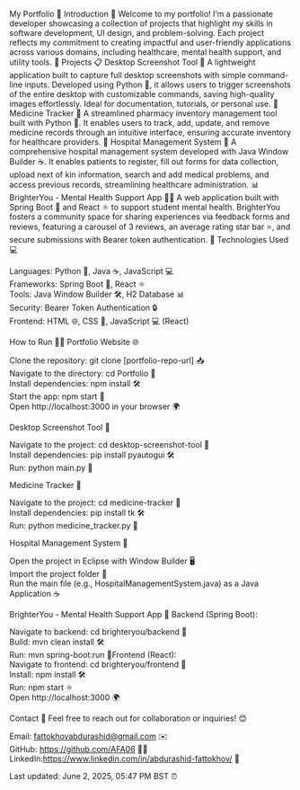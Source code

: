 My Portfolio 🌟
Introduction 🎉
Welcome to my portfolio! I’m a passionate developer showcasing a collection of projects that highlight my skills in software development, UI design, and problem-solving. Each project reflects my commitment to creating impactful and user-friendly applications across various domains, including healthcare, mental health support, and utility tools. 🚀
Projects 📋
Desktop Screenshot Tool 📸
A lightweight application built to capture full desktop screenshots with simple command-line inputs. Developed using Python 🐍, it allows users to trigger screenshots of the entire desktop with customizable commands, saving high-quality images effortlessly. Ideal for documentation, tutorials, or personal use. 📝
Medicine Tracker 💊
A streamlined pharmacy inventory management tool built with Python 🐍. It enables users to track, add, update, and remove medicine records through an intuitive interface, ensuring accurate inventory for healthcare providers. 🏥
Hospital Management System 🏨
A comprehensive hospital management system developed with Java Window Builder ☕. It enables patients to register, fill out forms for data collection, upload next of kin information, search and add medical problems, and access previous records, streamlining healthcare administration. 📊
BrighterYou - Mental Health Support App 🧠💬
A web application built with Spring Boot 🌱 and React ⚛️ to support student mental health. BrighterYou fosters a community space for sharing experiences via feedback forms and reviews, featuring a carousel of 3 reviews, an average rating star bar ⭐, and secure submissions with Bearer token authentication. 🌈
Technologies Used 💻

Languages: Python 🐍, Java ☕, JavaScript 💻  
Frameworks: Spring Boot 🌱, React ⚛️  
Tools: Java Window Builder 🛠️, H2 Database 📊  
Security: Bearer Token Authentication 🔒  
Frontend: HTML 🌐, CSS 🎨, JavaScript 💻 (React)

How to Run 🏃‍♂️
Portfolio Website 🌐

Clone the repository: git clone [portfolio-repo-url] 📥  
Navigate to the directory: cd Portfolio 📂  
Install dependencies: npm install 🛠️  
Start the app: npm start 🚀  
Open http://localhost:3000 in your browser 🌍

Desktop Screenshot Tool 📸

Navigate to the project: cd desktop-screenshot-tool 📂  
Install dependencies: pip install pyautogui 🛠️  
Run: python main.py 🐍

Medicine Tracker 💊

Navigate to the project: cd medicine-tracker 📂  
Install dependencies: pip install tk 🛠️  
Run: python medicine_tracker.py 🐍

Hospital Management System 🏨

Open the project in Eclipse with Window Builder 🖥️  
Import the project folder 📂  
Run the main file (e.g., HospitalManagementSystem.java) as a Java Application ☕

BrighterYou - Mental Health Support App 🧠
Backend (Spring Boot):  

Navigate to backend: cd brighteryou/backend 📂  
Build: mvn clean install 🛠️  
Run: mvn spring-boot:run 🌱Frontend (React):  
Navigate to frontend: cd brighteryou/frontend 📂  
Install: npm install 🛠️  
Run: npm start ⚛️  
Open http://localhost:3000 🌍

Contact 📧
Feel free to reach out for collaboration or inquiries! 😊  

Email: fattokhovabdurashid@gmail.com ✉️  
GitHub: https://github.com/AFA06  👨‍💻  
LinkedIn:https://www.linkedin.com/in/abdurashid-fattokhov/  💼


Last updated: June 2, 2025, 05:47 PM BST ⏰
